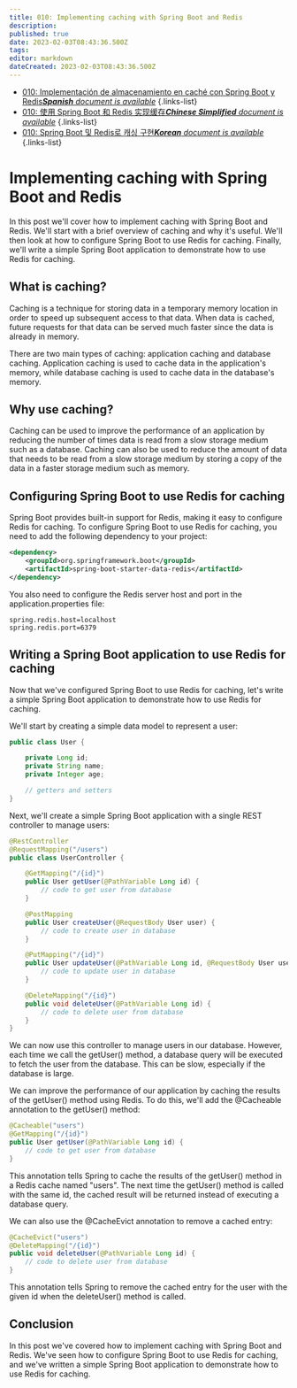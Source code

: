 ```yaml
---
title: 010: Implementing caching with Spring Boot and Redis
description: 
published: true
date: 2023-02-03T08:43:36.500Z
tags: 
editor: markdown
dateCreated: 2023-02-03T08:43:36.500Z
---
```


- [010: Implementación de almacenamiento en caché con Spring Boot y Redis***Spanish** document is available*](/es/Knowledge-base/Spring-Boot/Learning/010-implementing-caching-with-spring-boot-and-redis)
{.links-list}
- [010: 使用 Spring Boot 和 Redis 实现缓存***Chinese Simplified** document is available*](/zh/Knowledge-base/Spring-Boot/Learning/010-implementing-caching-with-spring-boot-and-redis)
{.links-list}
- [010: Spring Boot 및 Redis로 캐싱 구현***Korean** document is available*](/ko/Knowledge-base/Spring-Boot/Learning/010-implementing-caching-with-spring-boot-and-redis)
{.links-list}


# Implementing caching with Spring Boot and Redis

In this post we'll cover how to implement caching with Spring Boot and Redis. We'll start with a brief overview of caching and why it's useful. We'll then look at how to configure Spring Boot to use Redis for caching. Finally, we'll write a simple Spring Boot application to demonstrate how to use Redis for caching.

## What is caching?

Caching is a technique for storing data in a temporary memory location in order to speed up subsequent access to that data. When data is cached, future requests for that data can be served much faster since the data is already in memory.

There are two main types of caching: application caching and database caching. Application caching is used to cache data in the application's memory, while database caching is used to cache data in the database's memory.

## Why use caching?

Caching can be used to improve the performance of an application by reducing the number of times data is read from a slow storage medium such as a database. Caching can also be used to reduce the amount of data that needs to be read from a slow storage medium by storing a copy of the data in a faster storage medium such as memory.

## Configuring Spring Boot to use Redis for caching

Spring Boot provides built-in support for Redis, making it easy to configure Redis for caching. To configure Spring Boot to use Redis for caching, you need to add the following dependency to your project:

```xml
<dependency>
    <groupId>org.springframework.boot</groupId>
    <artifactId>spring-boot-starter-data-redis</artifactId>
</dependency>
```

You also need to configure the Redis server host and port in the application.properties file:

```properties
spring.redis.host=localhost
spring.redis.port=6379
```

## Writing a Spring Boot application to use Redis for caching

Now that we've configured Spring Boot to use Redis for caching, let's write a simple Spring Boot application to demonstrate how to use Redis for caching.

We'll start by creating a simple data model to represent a user:

```java
public class User {

    private Long id;
    private String name;
    private Integer age;

    // getters and setters
}
```

Next, we'll create a simple Spring Boot application with a single REST controller to manage users:

```java
@RestController
@RequestMapping("/users")
public class UserController {

    @GetMapping("/{id}")
    public User getUser(@PathVariable Long id) {
        // code to get user from database
    }

    @PostMapping
    public User createUser(@RequestBody User user) {
        // code to create user in database
    }

    @PutMapping("/{id}")
    public User updateUser(@PathVariable Long id, @RequestBody User user) {
        // code to update user in database
    }

    @DeleteMapping("/{id}")
    public void deleteUser(@PathVariable Long id) {
        // code to delete user from database
    }
}
```

We can now use this controller to manage users in our database. However, each time we call the getUser() method, a database query will be executed to fetch the user from the database. This can be slow, especially if the database is large.

We can improve the performance of our application by caching the results of the getUser() method using Redis. To do this, we'll add the @Cacheable annotation to the getUser() method:

```java
@Cacheable("users")
@GetMapping("/{id}")
public User getUser(@PathVariable Long id) {
    // code to get user from database
}
```

This annotation tells Spring to cache the results of the getUser() method in a Redis cache named "users". The next time the getUser() method is called with the same id, the cached result will be returned instead of executing a database query.

We can also use the @CacheEvict annotation to remove a cached entry:

```java
@CacheEvict("users")
@DeleteMapping("/{id}")
public void deleteUser(@PathVariable Long id) {
    // code to delete user from database
}
```

This annotation tells Spring to remove the cached entry for the user with the given id when the deleteUser() method is called.

## Conclusion

In this post we've covered how to implement caching with Spring Boot and Redis. We've seen how to configure Spring Boot to use Redis for caching, and we've written a simple Spring Boot application to demonstrate how to use Redis for caching.